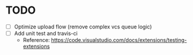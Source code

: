 # TODO

- [ ] Optimize upload flow (remove complex vcs queue logic)
- [ ] Add unit test and travis-ci
	- Reference: <https://code.visualstudio.com/docs/extensions/testing-extensions>
